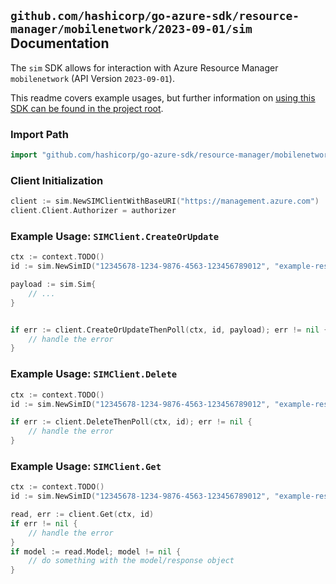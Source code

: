 
## `github.com/hashicorp/go-azure-sdk/resource-manager/mobilenetwork/2023-09-01/sim` Documentation

The `sim` SDK allows for interaction with Azure Resource Manager `mobilenetwork` (API Version `2023-09-01`).

This readme covers example usages, but further information on [using this SDK can be found in the project root](https://github.com/hashicorp/go-azure-sdk/tree/main/docs).

### Import Path

```go
import "github.com/hashicorp/go-azure-sdk/resource-manager/mobilenetwork/2023-09-01/sim"
```


### Client Initialization

```go
client := sim.NewSIMClientWithBaseURI("https://management.azure.com")
client.Client.Authorizer = authorizer
```


### Example Usage: `SIMClient.CreateOrUpdate`

```go
ctx := context.TODO()
id := sim.NewSimID("12345678-1234-9876-4563-123456789012", "example-resource-group", "simGroupValue", "simValue")

payload := sim.Sim{
	// ...
}


if err := client.CreateOrUpdateThenPoll(ctx, id, payload); err != nil {
	// handle the error
}
```


### Example Usage: `SIMClient.Delete`

```go
ctx := context.TODO()
id := sim.NewSimID("12345678-1234-9876-4563-123456789012", "example-resource-group", "simGroupValue", "simValue")

if err := client.DeleteThenPoll(ctx, id); err != nil {
	// handle the error
}
```


### Example Usage: `SIMClient.Get`

```go
ctx := context.TODO()
id := sim.NewSimID("12345678-1234-9876-4563-123456789012", "example-resource-group", "simGroupValue", "simValue")

read, err := client.Get(ctx, id)
if err != nil {
	// handle the error
}
if model := read.Model; model != nil {
	// do something with the model/response object
}
```
